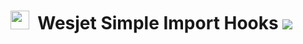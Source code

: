 # <img src="https://i.ibb.co/dMH4HS8/wesjet.png" height="30" />&nbsp;&nbsp;Wesjet Simple Import Hooks [![](https://badgen.net/npm/v/stackbit-config-wesjet)](https://www.npmjs.com/wesjet/packages)
